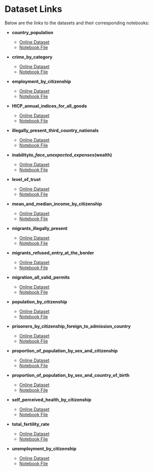 # Dataset Links

Below are the links to the datasets and their corresponding notebooks:

- **country_population**

  - [Online Dataset](https://ec.europa.eu/eurostat/databrowser/view/lfsa_egan/)
  - [Notebook File](./preprocessed_data_notebooks/country_population_preprocessed.ipynb)

- **crime_by_category**

  - [Online Dataset](https://ec.europa.eu/eurostat/databrowser/view/crim_off_cat/)
  - [Notebook File](./preprocessed_data_notebooks/crime_by_category_preprocessed.ipynb)

- **employment_by_citizenship**

  - [Online Dataset](https://ec.europa.eu/eurostat/databrowser/view/LFSA_EGAN/)
  - [Notebook File](./preprocessed_data_notebooks/employment_by_citizenship_preprocessed.ipynb)

- **HICP_annual_indices_for_all_goods**

  - [Online Dataset](https://ec.europa.eu/eurostat/databrowser/view/tec00027/)
  - [Notebook File](./preprocessed_data_notebooks/HICP_annual_indices_for_all_goods_preprocessed.ipynb)

- **illegally_present_third_country_nationals**

  - [Online Dataset](https://ec.europa.eu/eurostat/databrowser/view/migr_eipre/)
  - [Notebook File](./preprocessed_data_notebooks/illegally_present_third_country_nationals_preprocessed.ipynb)

- **inability*to_face_unexpected_expenses*(wealth)**

  - [Online Dataset](https://ec.europa.eu/eurostat/databrowser/view/ilc_mdes04/)
  - [Notebook File](<./preprocessed_data_notebooks/inability_to_face_unexpected_expenses_(wealth)_preprocessed.ipynb>)

- **level_of_trust**

  - [Online Dataset](https://ec.europa.eu/eurostat/databrowser/view/ilc_pw03b/)
  - [Notebook File](./preprocessed_data_notebooks/level_of_trust_preprocessed.ipynb)

- **mean_and_median_income_by_citizenship**

  - [Online Dataset](https://ec.europa.eu/eurostat/databrowser/view/ilc_di15/)
  - [Notebook File](./preprocessed_data_notebooks/mean_and_median_income_by_citizenship_preprocessed.ipynb)

- **migrants_illegally_present**

  - [Online Dataset](https://ec.europa.eu/eurostat/databrowser/view/MIGR_EIPRE/)
  - [Notebook File](./preprocessed_data_notebooks/migrants_illegally_present_preprocessed.ipynb)

- **migrants_refused_entry_at_the_border**

  - [Online Dataset](https://ec.europa.eu/eurostat/databrowser/view/migr_eirfs/)
  - [Notebook File](./preprocessed_data_notebooks/migrants_refused_entry_at_the_border_preprocessed.ipynb)

- **migration_all_valid_permits**

  - [Online Dataset](https://ec.europa.eu/eurostat/databrowser/view/tps00171/)
  - [Notebook File](./preprocessed_data_notebooks/migration_all_valid_permits_preprocessed.ipynb)

- **population_by_citizenship**

  - [Online Dataset](https://ec.europa.eu/eurostat/databrowser/view/migr_pop1ctz/)
  - [Notebook File](./preprocessed_data_notebooks/population_by_citizenship_preprocessed.ipynb)

- **prisoners_by_citizenship_foreign_to_admission_country**

  - [Online Dataset](https://ec.europa.eu/eurostat/databrowser/view/prisoners_by_citizenship_foreign_to_admission_country/)
  - [Notebook File](./preprocessed_data_notebooks/prisoners_by_citizenship_foreign_to_admission_country_preprocessed.ipynb)

- **proportion_of_population_by_sex_and_citizenship**

  - [Online Dataset](https://ec.europa.eu/eurostat/databrowser/view/demo_pjan/)
  - [Notebook File](./preprocessed_data_notebooks/proportion_of_population_by_sex_and_citizenship_preprocessed.ipynb)

- **proportion_of_population_by_sex_and_country_of_birth**

  - [Online Dataset](https://ec.europa.eu/eurostat/databrowser/view/demo_poppcctb/)
  - [Notebook File](./preprocessed_data_notebooks/proportion_of_population_by_sex_and_country_of_birth_preprocessed.ipynb)

- **self_perceived_health_by_citizenship**

  - [Online Dataset](https://ec.europa.eu/eurostat/databrowser/view/hlth_silc_24/)
  - [Notebook File](./preprocessed_data_notebooks/self_perceived_health_by_citizenship_preprocessed.ipynb)

- **total_fertility_rate**

  - [Online Dataset](https://ec.europa.eu/eurostat/databrowser/view/tps00199/)
  - [Notebook File](./preprocessed_data_notebooks/total_fertility_rate_preprocessed.ipynb)

- **unemployment_by_citizenship**

  - [Online Dataset](https://ec.europa.eu/eurostat/databrowser/view/lfsa_ugan/)
  - [Notebook File](./preprocessed_data_notebooks/unemployment_by_citizenship_preprocessed.ipynb)
